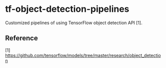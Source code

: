# tf-object-detection-pipelines
Customized pipelines of using TensorFlow object detection API [1].

## Reference
[1] https://github.com/tensorflow/models/tree/master/research/object_detection
